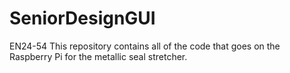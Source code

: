 # SeniorDesignGUI
EN24-54
This repository contains all of the code that goes on the Raspberry Pi for the metallic seal stretcher. 

